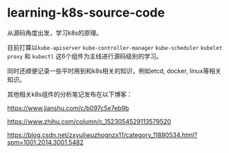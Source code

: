 

# learning-k8s-source-code

从源码角度出发，学习k8s的原理。

目前打算以`kube-apiserver` `kube-controller-manager`  `kube-scheduler`  `kubelet` `proxy` 和 `kubectl`  这6个组件为主线进行源码级别的学习。

同时还顺便记录一些平时用到和k8s相关的知识，例如etcd, docker, linux等相关知识。



其他相关k8s组件的分析笔记发布在以下博客：

https://www.jianshu.com/c/b097c5e7eb9b

https://www.zhihu.com/column/c_1523054529113579520

https://blog.csdn.net/zxyuliwuzhognzx11/category_11880534.html?spm=1001.2014.3001.5482
